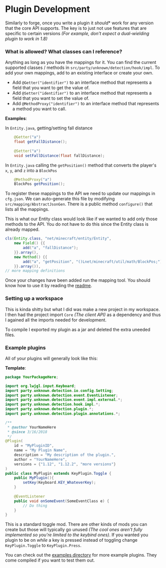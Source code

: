 # Plugin Development

Similarly to forge, once you write a plugin it *should*\* work for any version that the core API supports. The key is to just not use features that are specific to certain versions *(For example, don't expect a dual-wielding plugin to work in 1.8)*

### What is allowed? What classes can I reference?

Anything as long as you have the mappings for it. You can find the current supported classes / methods in `src/party/unknown/detection/hook/impl`. To add your own mappings, add to an existing interface or create your own. 

* Add `@Getter("identifier")` to an interface method that represents a field that you want to get the value of. 
* Add `@Setter("identifier")` to an interface method that represents a field that you want to set the value of.
* Add `@MethodProxy("identifier")` to an interface method that represents a method you want to call. 

**Examples**:

In `Entity.java`, getting/setting fall distance
```java
    @Getter("a")
	float getFallDistance();
	
	@Setter("a")
	void setFallDistance(float fallDistance);
```

In `Entity.java` calling the `getPosition()` method that converts the player's `x`, `y`, and `z` into a `BlockPos` 
```java
	@MethodProxy("a")
	BlockPos getPosition();
```

To register these mappings to the API we need to update our mappings in `cfg.json`. We can auto-generate this file by modifying `src/mapping/AbstractJsonGen`. There is a public method `configure()` that lists all the mappings. 

This is what our Entity class would look like if we wanted to add only those methods to the API. You do not have to do this since the Entity class is already mapped.

```java
cls(Entity.class, "net/minecraft/entity/Entity", 
	new Field() {{
		add("a", "fallDistance");
	}}.array(), 
	new Method() {{
		add("a", "getPosition", "()Lnet/minecraft/util/math/BlockPos;");
	}}.array()),
// more mapping definitions
```

Once your changes have been added run the mapping tool. You should know how to use it by reading the  [readme](README.md).

### Setting up a workspace

This is kinda shitty but what I did was make a new project in my workspace. I then had the project import `Core` *(The client API)* as a dependency and thus I agained all the imports needed for development. 

To compile I exported my plugin  as a jar and deleted the extra uneeded files. 

### Example plugins

All of your plugins will generally look like this:

**Template**:
```java
package YourPackageHere;

import org.lwjgl.input.Keyboard;
import party.unknown.detection.io.config.Setting;
import party.unknown.detection.event.EventListener;
import party.unknown.detection.event.impl.external.*;
import party.unknown.detection.hook.impl.*;
import party.unknown.detection.plugin.*;
import party.unknown.detection.plugin.annotations.*;

/**
 * @author YourNameHere
 * @since 3/16/2018
 */
@Plugin(
	id = "MyPluginID",
	name = "My Plugin Name",								
	description = "My description of the plugin.",	
	author = "YourNameHere",
	versions = {"1.12", "1.12.2", "more versions"}
)
public class MyPlugin extends KeyPlugin.Toggle {
	public MyPlugin(){
		setKey(Keyboard.KEY_WhateverKey);
	}
	
	@EventListener
	public void onSomeEvent(SomeEventClass e) {
		// Do thing
	}
}
```
This is a standard toggle mod. There are other kinds of mods you can create but those will typically go unused *(The cool ones aren't fully implemented so you're limited to the keybind ones)*. If you wanted you plugin to be on *while* a key is pressed instead of toggling change `KeyPlugin.Toggle` to `KeyPlugin.Press`.

You can check out the [examples directory](examples/) for more example plugins. They come compiled if you want to test them out.